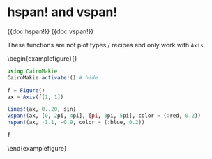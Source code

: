 # hspan! and vspan!

{{doc hspan!}}
{{doc vspan!}}

These functions are not plot types / recipes and only work with `Axis`.

\begin{examplefigure}{}
```julia
using CairoMakie
CairoMakie.activate!() # hide

f = Figure()
ax = Axis(f[1, 1])

lines!(ax, 0..20, sin)
vspan!(ax, [0, 2pi, 4pi], [pi, 3pi, 5pi], color = (:red, 0.2))
hspan!(ax, -1.1, -0.9, color = (:blue, 0.2))

f
```
\end{examplefigure}
